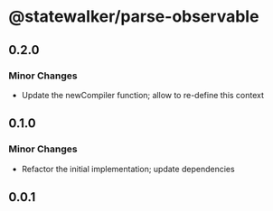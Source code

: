 # @statewalker/parse-observable

## 0.2.0

### Minor Changes

- Update the newCompiler function; allow to re-define this context

## 0.1.0

### Minor Changes

- Refactor the initial implementation; update dependencies

## 0.0.1
